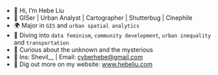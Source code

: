 - 👋 Hi, I’m Hebe Liu
- 🎨 GISer | Urban Analyst | Cartographer | Shutterbug | Cinephile
- 🌍 Major in `GIS` and `urban spatial analytics`
- 🍻 Diving into `data feminism`, `community development`, `urban inequality` and `transportation`
- 🧠 Curious about the unknown and the mysterious
- 📧 Ins: Shevil__ | Email: cyberhebe@gmail.com
- 👀 Dig out more on my website: www.hebeliu.com

<!---
shevilovia/shevilovia is a ✨ special ✨ repository because its `README.md` (this file) appears on your GitHub profile.
You can click the Preview link to take a look at your changes.
--->
